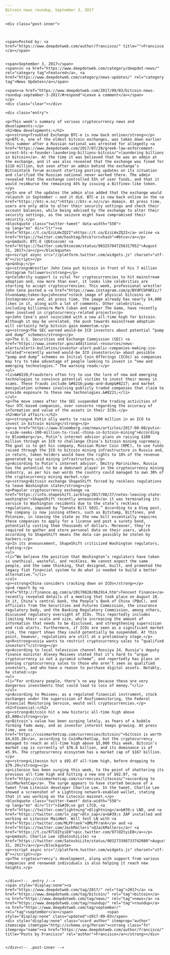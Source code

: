 ```yaml
---
Bitcoin news roundup, September 3, 2017
---
```

<article class="post-listing post-22327 post type-post status-publish format-standard has-post-thumbnail hentry category-deepdot-news category-news-updates tag-3676 tag-bitcoin tag-news tag-roundup tag-september">
    
    <div class="post-inner">
    
    
        
    <span>Posted by: <a href="https://www.deepdotweb.com/author/francisco/" title="">Francisco </a></span>
    
    
    <span>September 3, 2017</span>
    <span>in <a href="https://www.deepdotweb.com/category/deepdot-news/" rel="category tag">Featured</a>, <a href="https://www.deepdotweb.com/category/news-updates/" rel="category tag">News Updates</a></span>
    
    <span><a href="https://www.deepdotweb.com/2017/09/03/bitcoin-news-roundup-september-3-2017/#respond">Leave a comment</a></span>
    </p>
    <div class="clear"></div>
    
    <div class="entry">
    
    <p>This week’s summary of various cryptocurrency news and developments:</p>
    <h2>New developments:</h2>
    <p><strong>Troubled Exchange BTC-e is now back online</strong></p>
    <p>BTC-e, one of the oldest bitcoin exchanges, was taken down earlier this summer after a Russian national was arrested for allegedly <a href="https://www.deepdotweb.com/2017/07/28/greek-law-enforcement-arrest-btc-e-founder-laundering-billions-bitcoin/">laundering billions in bitcoin</a>. At the time it was believed that he was an admin at the exchange, and it was also revealed that the exchange was fined for $110 million, but soon after an admin behind the exchange’s Bitcointalk forum account starting posting updates on its situation and clarified the Russian national never worked there. The admin revealed that the exchange controlled 55% of user funds, and that it would reimburse the remaining 45% by issuing a Bitfinex-like token.</p>
    <p>In one of the updates the admin also added that the exchange would relaunch in September – and it did. BTC-e is now back online on the <a href="https://btc-e.nz/">https://btc-e.nz/</a> domain. At press time, users are only able to alter their security settings and check their account balances, while being advised by the exchange to alter their security settings, as the seizure might have compromised their security.</p>
    <blockquote class="twitter-tweet" data-width="550">
    <p lang="en" dir="ltr"><a href="https://t.co/EziLHxZQ2I">https://t.co/EziLHxZQ2I</a> online <a href="https://twitter.com/hashtag/btce?src=hash">#btce</a></p>
    <p>&mdash; BTC-E (@btcecom) <a href="https://twitter.com/btcecom/status/903257047256317952">August 31, 2017</a></p></blockquote>
    <p><script async src="//platform.twitter.com/widgets.js" charset="utf-8"></script></p>
    <p>&nbsp;</p>
    <p><strong>Wrestler John Cena put bitcoin in front of his 7 million Instagram followers</strong></p>
    <p>Celebrity support is vital for cryptocurrencies to hit mainstream adoption and, now more than ever, it looks like celebrities are starting to accept cryptocurrencies. This week, professional wrestler John Cena posted a <a href="https://www.instagram.com/p/BYdPCbPAR1z/?hl=en&amp;taken-by=johncena">stock image of physical bitcoins on Instagram</a> and, at press time, the image already has nearly 54,000 likes in it, along with a lot of comments. Other celebrities, including billionaire Mark Cuban and rapper The Game, have recently been involved in cryptocurrency-related projects</p>
    <p>John Cena’s post coincided with a new all-time high for bitcoin. Although it may be unrelated, the push towards mainstream adoption will certainly help bitcoin gain momentum.</p>
    <p><strong>The SEC warned would-be ICO investors about potential “pump and dump” schemes</strong></p>
    <p>The U.S. Securities and Exchange Commission (SEC) <a href="https://www.investor.gov/additional-resources/news-alerts/alerts-bulletins/investor-alert-public-companies-making-ico-related">recently warned would-be ICO investors</a> about possible “pump and dump” schemes on Initial Coin Offerings (ICOs) as companies may try to take advantage of people looking to invest in “new and emerging technologies.” The warning reads:</p>
    <ul>
    <li>&#8220;Fraudsters often try to use the lure of new and emerging technologies to convince potential victims to invest their money in scams. These frauds include &#8216;pump-and-dump&#8217; and market manipulation schemes involving publicly traded companies that claim to provide exposure to these new technologies.&#8221;</li>
    </ul>
    <p>The move comes after the SEC suspended the trading activities of four OTC-based companies, over concerns regarding the accuracy of information and value of the assets in their ICOs.</p>
    <h2>World affairs:</h2>
    <p><strong>A Putin ally wants to raise $100 million in an ICO to invest in bitcoin mining</strong></p>
    <p><a href="https://www.bloomberg.com/news/articles/2017-08-08/putin-s-aide-seeks-100-million-to-rival-china-in-bitcoin-mining">According to Bloomberg</a>, Putin’s internet advisor plans on raising $100 million through an ICO to challenge China’s bitcoin mining supremacy. The goal is to get his company, Russian Miner Coin (RMC), to use funds raised through the ICO to bitcoin mining infrastructure in Russia and, in return, token holders would have the rights to 18% of the revenue generated by said mining infrastructure.</p>
    <p>According to Putin’s internet advisor, Dmitry Marinichev, Russia has the potential to be a dominant player in the cryptocurrency mining industry, as per his own words the country could managed to own 30% of the cryptocurrency mining market.</p>
    <p><strong>Bitcoin exchange ShapeShift forced by reckless regulations to leave Washington state</strong></p>
    <p>Popular cryptocurrency exchange <a href="https://info.shapeshift.io/blog/2017/08/27/notes-leaving-state-washington">ShapeShift recently announced</a> it was terminating its service to Washington residents due to the state’s reckless regulations, imposed by “Senate Bill 5031.” According to a blog post, the company is now joining others, such as Bitstamp, Bitfinex, and Poloniex, in leaving the state as the new bill essentially requires these companies to apply for a license and post a surety bond, potentially costing them thousands of dollars. Moreover, they’re required to gather and store personal data on their users, which according to ShapeShift means the data can possibly be stolen by hackers.</p>
    <p>In its announcement, ShapeShift criticized Washington regulators, stating:</p>
    <ul>
    <li>“We believe the position that Washington’s regulators have taken is unethical, wasteful, and reckless. We cannot expect the same people, and the same thinking, that designed, built, and promoted the legacy fiat financial system to do what is needed to build a better alternative.”</li>
    </ul>
    <p><strong>China considers cracking down on ICOs</strong></p>
    <p>A report by <a href="http://finance.qq.com/a/20170828/062914.htm">Tencent Finance</a> recently revealed details of a meeting that took place on August 18. In it, China’s central bank, the People’s Bank of China (PBoC), and officials from the Securities and Futures Commission, the insurance regulatory body, and the Banking Regulatory Commission, among others, discussed regulatory oversight of ICOs. This reportedly includes limiting their scale and size, while increasing the amount of information that needs to be disclosed, and strengthening supervision and risk alerts. Furthermore, if ICOs are seen as a significant market risk, the report shows they could potentially be suspended. At this point, however, regulations are still at a preliminary stage.</p>
    <p>R<strong>ussia wants to restrict cryptocurrency sales to “qualified investors”</strong></p>
    <p>According to local television channel Rossiya 24, Russia’s deputy finance minister Alexey Moiseev stated that it’s hard to “argue cryptocurrency is not a pyramid scheme”, and reportedly has plans on banning cryptocurrency sales to those who aren’t seen as qualified investors, and who have a reason to purchase digital assets. Notably, he stated:</p>
    <ul>
    <li>“For ordinary people, there’s no way because these are very dangerous investments that could lead to loss of money.”</li>
    </ul>
    <p>According to Moiseev, as a regulated financial instrument, stock exchanges under the supervision of Rosfinmonitoring, the Federal Financial Monitoring Service, would sell cryptocurrencies.</p>
    <h2>Financial:</h2>
    <p><strong>Bitcoin hit a new historic all-time high above $5,000</strong></p>
    <p>Bitcoin’s value has been surging lately, as fears of a bubble forming fade away, and as investor interest keeps growing. At press time, one <a href="https://coinmarketcap.com/currencies/bitcoin/">bitcoin is worth $4,635.26</a>, according to CoinMarketCap, but the cryptocurrency managed to reach an all-time high above $5,000 this week. Bitcoin’s market cap is currently of $76.6 billion, and its dominance is of 45.9%. The cryptocurrency ecosystem has a market cap of $167 billion.</p>
    <p><strong>Litecoin hit a $92.07 all-time high, before dropping to $79.29</strong></p>
    <p>Litecoin has been surging this week, to the point of shattering its previous all-time high and hitting a new one of $92.07, <a href="https://coinmarketcap.com/currencies/litecoin/">according to CoinMarketCap</a>. The surge appears to have started because of a tweet from Litecoin developer Charlie Lee. In the tweet, Charlie Lee showed a screenshot of a Lightning network-enabled wallet, stating that it was working on the Litecoin mainnet.</p>
    <blockquote class="twitter-tweet" data-width="550">
    <p lang="en" dir="ltr">I&#39;ve got LTCD, <a href="https://twitter.com/lightning">@lightning</a>&#39;s LND, and <a href="https://twitter.com/ln_zap">@ln_zap</a>&#39;s ZAP installed and working on Litecoin MainNet. Will test LN with <a href="https://twitter.com/MLPFrank">@MLPFrank</a> and <a href="https://twitter.com/JackMallers">@JackMallers</a>! <a href="https://t.co/97lOZtyiE0">pic.twitter.com/97lOZtyiE0</a></p>
    <p>&mdash; Charlie Lee (@SatoshiLite) <a href="https://twitter.com/SatoshiLite/status/903273398733742080">August 31, 2017</a></p></blockquote>
    <p><script async src="//platform.twitter.com/widgets.js" charset="utf-8"></script></p>
    <p>The cryptocurrency’s development, along with support from various companies and renowned individuals is also helping it reach new heights.</p>
    
    
    </div><!-- .entry /-->
    <span style="display:none"><a href="https://www.deepdotweb.com/tag/2017/" rel="tag">2017</a> <a href="https://www.deepdotweb.com/tag/bitcoin/" rel="tag">bitcoin</a> <a href="https://www.deepdotweb.com/tag/news/" rel="tag">news</a> <a href="https://www.deepdotweb.com/tag/roundup/" rel="tag">roundup</a> <a href="https://www.deepdotweb.com/tag/september/" rel="tag">september</a></span>				<span style="display:none" class="updated">2017-09-03</span>
    <div style="display:none" class="vcard author" itemprop="author" itemscope itemtype="http://schema.org/Person"><strong class="fn" itemprop="name"><a href="https://www.deepdotweb.com/author/francisco/" title="Posts by Francisco" rel="author">Francisco</a></strong></div>
    
    
    </div><!-- .post-inner -->
</article><!-- .post-listing -->


